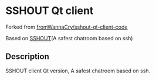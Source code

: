 # SSHOUT Qt client

Forked from [fromWannaCry/sshout-qt-client-code](https://github.com/fromWannaCry/sshout-qt-client-code)

Based on [SSHOUT](https://sourceforge.net/projects/sshout/)(A safest chatroom based on ssh)


## Description 


SSHOUT client Qt version, A safest chatroom based on ssh.
